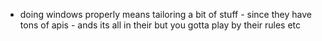- doing windows properly means tailoring a bit of stuff - since they have tons of apis - ands its all in their but you gotta play by their rules etc
